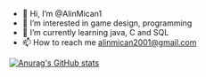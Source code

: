 - 👋 Hi, I’m @AlinMican1
- 👀 I’m interested in game design, programming
- 🌱 I’m currently learning java, C and SQL
- 📫 How to reach me alinmican2001@gmail.com
<!---
AlinMican1/AlinMican1 is a ✨ special ✨ repository because its `README.md` (this file) appears on your GitHub profile.
You can click the Preview link to take a look at your changes.
--->

[![Anurag's GitHub stats](https://github-readme-stats.vercel.app/api?username=AlinMican1&theme=synthwave)](https://github.com/anuraghazra/github-readme-stats)

